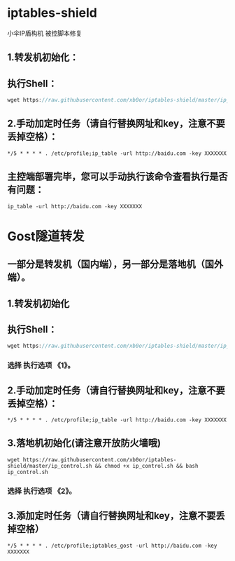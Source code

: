 # iptables-shield
小伞IP盾构机 被控脚本修复
## 1.转发机初始化：
## 执行Shell：
```javascript
wget https://raw.githubusercontent.com/xb0or/iptables-shield/master/ip_control.sh && chmod +x ip_control.sh && bash ip_control.sh
```

## 2.手动加定时任务（请自行替换网址和key，注意不要丢掉空格）：

```
*/5 * * * * . /etc/profile;ip_table -url http://baidu.com -key XXXXXXX
```
## 主控端部署完毕，您可以手动执行该命令查看执行是否有问题：
```
ip_table -url http://baidu.com -key XXXXXXX
```

# Gost隧道转发
## 一部分是转发机（国内端），另一部分是落地机（国外端）。

## 1.转发机初始化
## 执行Shell：
```javascript
wget https://raw.githubusercontent.com/xb0or/iptables-shield/master/ip_control.sh && chmod +x ip_control.sh && bash ip_control.sh
```
### 选择 执行选项 《1》。
## 2.手动加定时任务（请自行替换网址和key，注意不要丢掉空格）：

```
*/5 * * * * . /etc/profile;ip_table -url http://baidu.com -key XXXXXXX
```

## 3.落地机初始化(请注意开放防火墙哦)
```
wget https://raw.githubusercontent.com/xb0or/iptables-shield/master/ip_control.sh && chmod +x ip_control.sh && bash ip_control.sh
```
### 选择 执行选项 《2》。

## 3.添加定时任务（请自行替换网址和key，注意不要丢掉空格）
```
*/5 * * * * . /etc/profile;iptables_gost -url http://baidu.com -key XXXXXXX
```
